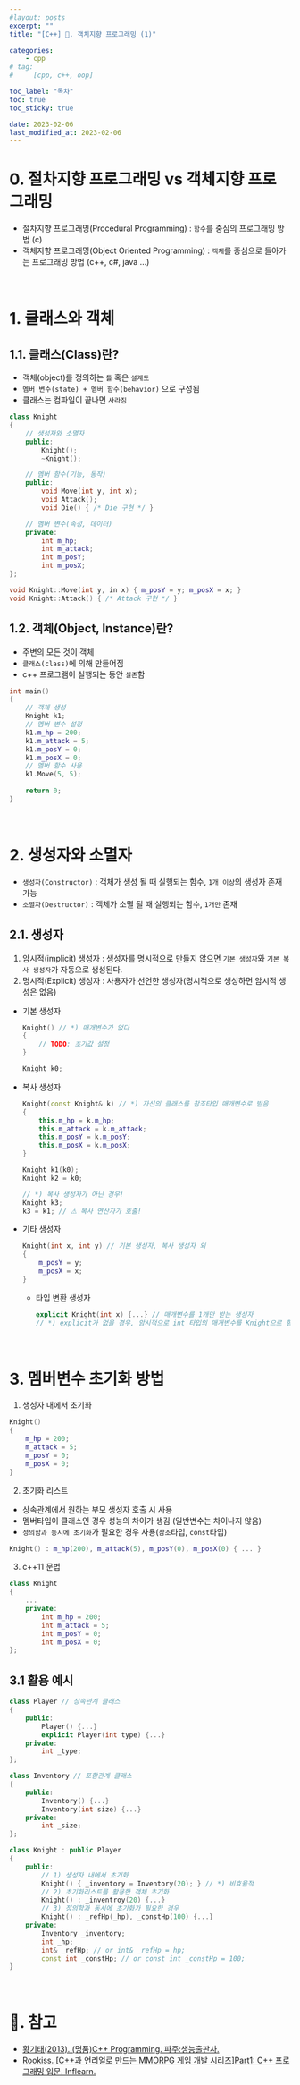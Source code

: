 ```yaml
---
#layout: posts
excerpt: ""
title: "[C++] 📂. 객치지향 프로그래밍 (1)"

categories:
    - cpp
# tag:
#     [cpp, c++, oop]

toc_label: "목차"
toc: true
toc_sticky: true

date: 2023-02-06
last_modified_at: 2023-02-06
---
```


# 0. 절차지향 프로그래밍 vs 객체지향 프로그래밍
- 절차지향 프로그래밍(Procedural Programming) : `함수`를 중심의 프로그래밍 방법 (c)  
- 객체지향 프로그래밍(Object Oriented Programming) : `객체`를 중심으로 돌아가는 프로그래밍 방법 (c++, c#, java ...)

<br>

# 1. 클래스와 객체
## 1.1. 클래스(Class)란? 
- 객체(object)를 정의하는 `틀` 혹은 `설계도`  
- `멤버 변수(state) + 멤버 함수(behavior)` 으로 구성됨  
- 클래스는 컴파일이 끝나면 `사라짐`  

```cpp
class Knight
{
    // 생성자와 소멸자
    public:
        Knight();
        ~Knight();

    // 멤버 함수(기능, 동작)
    public:
        void Move(int y, int x);
        void Attack();
        void Die() { /* Die 구현 */ }

    // 멤버 변수(속성, 데이터)
    private:
        int m_hp;
        int m_attack;
        int m_posY;
        int m_posX;
};

void Knight::Move(int y, in x) { m_posY = y; m_posX = x; }
void Knight::Attack() { /* Attack 구현 */ }
```  

## 1.2. 객체(Object, Instance)란? 
- 주변의 모든 것이 객체  
- `클래스(class)`에 의해 만들어짐  
- c++ 프로그램이 실행되는 동안 `실존`함 

```cpp
int main()
{
    // 객체 생성
    Knight k1; 
    // 멤버 변수 설정
    k1.m_hp = 200;
    k1.m_attack = 5;
    k1.m_posY = 0;
    k1.m_posX = 0;
    // 멤버 함수 사용
    k1.Move(5, 5);
    
    return 0;
}
```

<br>

# 2. 생성자와 소멸자
- `생성자(Constructor)` : 객체가 생성 될 때 실행되는 함수, `1개 이상`의 생성자 존재 가능  
- `소멸자(Destructor)` : 객체가 소멸 될 때 실행되는 함수, `1개만` 존재  

## 2.1. 생성자
1) 암시적(implicit) 생성자 : 생성자를 명시적으로 만들지 않으면 `기본 생성자`와 `기본 복사 생성자`가 자동으로 생성된다.  
2) 명시적(Explicit) 생성자 : 사용자가 선언한 생성자(명시적으로 생성하면 암시적 생성은 없음)  
  - 기본 생성자  

    ```cpp
    Knight() // *) 매개변수가 없다
    {
        // TODO: 초기값 설정
    }
    ```  

    ```cpp
    Knight k0;
    ```  

  - 복사 생성자  

    ```cpp
    Knight(const Knight& k) // *) 자신의 클래스를 참조타입 매개변수로 받음
    {
        this.m_hp = k.m_hp;
        this.m_attack = k.m_attack;
        this.m_posY = k.m_posY;
        this.m_posX = k.m_posX;
    }
    ```  

    ```cpp
    Knight k1(k0);
    Knight k2 = k0;
    
    // *) 복사 생성자가 아닌 경우!
    Knight k3;
    k3 = k1; // ⚠ 복사 연산자가 호출!
    ```  

  - 기타 생성자  

    ```cpp
    Knight(int x, int y) // 기본 생성자, 복사 생성자 외
    {
        m_posY = y;
        m_posX = x;
    }
    ```  

    - 타입 변환 생성자  

        ```cpp
        explicit Knight(int x) {...} // 매개변수를 1개만 받는 생성자
        // *) explicit가 없을 경우, 암시적으로 int 타입의 매개변수를 Knight으로 형변환 한다.
        ```  

<br>

# 3. 멤버변수 초기화 방법
1) 생성자 내에서 초기화  

```cpp
Knight()
{
    m_hp = 200;
    m_attack = 5;
    m_posY = 0;
    m_posX = 0;
}
```

2) 초기화 리스트  
  - 상속관계에서 원하는 부모 생성자 호출 시 사용  
  - 멤버타입이 클래스인 경우 성능의 차이가 생김 (일반변수는 차이나지 않음)  
  - `정의함과 동시에 초기화`가 필요한 경우 사용(`참조`타입, `const`타입)   

```cpp
Knight() : m_hp(200), m_attack(5), m_posY(0), m_posX(0) { ... }
```

3) c++11 문법  

```cpp
class Knight
{
    ...
    private:
        int m_hp = 200;
        int m_attack = 5;
        int m_posY = 0;
        int m_posX = 0;
};
```

## 3.1 활용 예시

```cpp
class Player // 상속관계 클래스
{
    public:
        Player() {...}
        explicit Player(int type) {...}
    private:
        int _type;
};

class Inventory // 포함관계 클래스
{
    public:
        Inventory() {...}
        Inventory(int size) {...}
    private:
        int _size;
};
```
 
```cpp
class Knight : public Player
{
    public:
        // 1) 생성자 내에서 초기화
        Knight() { _inventory = Inventory(20); } // *) 비효율적
        // 2) 초기화리스트를 활용한 객체 초기화
        Knight() : _inventroy(20) {...}
        // 3) 정의함과 동시에 초기화가 필요한 경우
        Knight() : _refHp(_hp), _constHp(100) {...}
    private:
        Inventory _inventory;
        int _hp;
        int& _refHp; // or int& _refHp = hp;
        const int _constHp; // or const int _constHp = 100; 
}
```

<br>

# 📑. 참고
* [황기태(2013). (명품)C++ Programming. 파주:생능출판사.](https://www.booksr.co.kr/html/book/book.asp?seq=697053)
* [Rookiss. [C++과 언리얼로 만드는 MMORPG 게임 개발 시리즈]Part1: C++ 프로그래밍 입문. Inflearn.](https://www.inflearn.com/course/%EC%96%B8%EB%A6%AC%EC%96%BC-3d-mmorpg-1/dashboard)